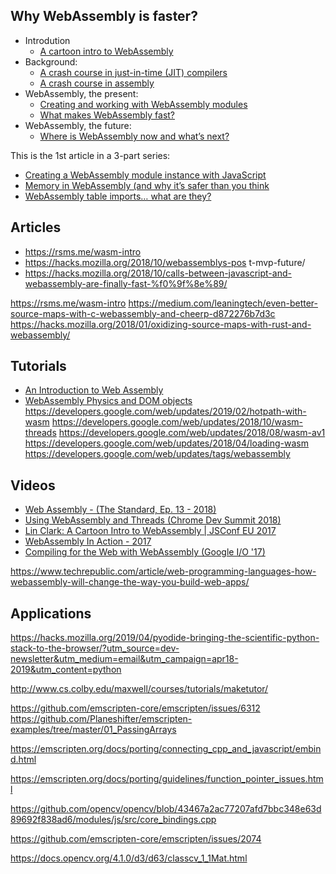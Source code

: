 
## Why WebAssembly is faster?


* Introdution
    * [A cartoon intro to WebAssembly](https://hacks.mozilla.org/2017/02/a-cartoon-intro-to-webassembly/)
* Background:
    * [A crash course in just-in-time (JIT) compilers](https://hacks.mozilla.org/2017/02/a-crash-course-in-just-in-time-jit-compilers/)
    * [A crash course in assembly](https://hacks.mozilla.org/2017/02/a-crash-course-in-assembly/)
* WebAssembly, the present:
    * [Creating and working with WebAssembly modules](https://hacks.mozilla.org/2017/02/creating-and-working-with-webassembly-modules/)
    * [What makes WebAssembly fast?](https://hacks.mozilla.org/2017/02/what-makes-webassembly-fast/)
* WebAssembly, the future:
    * [Where is WebAssembly now and what’s next?](https://hacks.mozilla.org/?p=30522)

This is the 1st article in a 3-part series:

* [Creating a WebAssembly module instance with JavaScript](https://hacks.mozilla.org/2017/07/creating-a-webassembly-module-instance-with-javascript/)
* [Memory in WebAssembly (and why it’s safer than you think]()
* [WebAssembly table imports… what are they?]()

## Articles

* https://rsms.me/wasm-intro
* https://hacks.mozilla.org/2018/10/webassemblys-pos    t-mvp-future/
* https://hacks.mozilla.org/2018/10/calls-between-javascript-and-webassembly-are-finally-fast-%f0%9f%8e%89/

https://rsms.me/wasm-intro
https://medium.com/leaningtech/even-better-source-maps-with-c-webassembly-and-cheerp-d872276b7d3c
https://hacks.mozilla.org/2018/01/oxidizing-source-maps-with-rust-and-webassembly/

## Tutorials

* [An Introduction to Web Assembly](https://codelabs.developers.google.com/codelabs/web-assembly-intro/#0)
* [WebAssembly Physics and DOM objects](https://codelabs.developers.google.com/codelabs/hour-chipmunk/index.html?index=..%2F..io2018#0) 
https://developers.google.com/web/updates/2019/02/hotpath-with-wasm
https://developers.google.com/web/updates/2018/10/wasm-threads
https://developers.google.com/web/updates/2018/08/wasm-av1
https://developers.google.com/web/updates/2018/04/loading-wasm
https://developers.google.com/web/updates/tags/webassembly

## Videos

* [Web Assembly - (The Standard, Ep. 13 - 2018)](https://www.youtube.com/watch?v=iPtMiqutNT4)
* [Using WebAssembly and Threads (Chrome Dev Summit 2018)](https://www.youtube.com/watch?v=zgOGZgAPUjQ&t=66s)
* [Lin Clark: A Cartoon Intro to WebAssembly | JSConf EU 2017](https://www.youtube.com/watch?v=HktWin_LPf4)
* [WebAssembly In Action - 2017](https://www.youtube.com/watch?v=DKHuEkmsx3M)
* [Compiling for the Web with WebAssembly (Google I/O '17)](https://www.youtube.com/watch?v=6v4E6oksar0&t=2s)


https://www.techrepublic.com/article/web-programming-languages-how-webassembly-will-change-the-way-you-build-web-apps/

## Applications

https://hacks.mozilla.org/2019/04/pyodide-bringing-the-scientific-python-stack-to-the-browser/?utm_source=dev-newsletter&utm_medium=email&utm_campaign=apr18-2019&utm_content=python


http://www.cs.colby.edu/maxwell/courses/tutorials/maketutor/

https://github.com/emscripten-core/emscripten/issues/6312
https://github.com/Planeshifter/emscripten-examples/tree/master/01_PassingArrays


https://emscripten.org/docs/porting/connecting_cpp_and_javascript/embind.html

https://emscripten.org/docs/porting/guidelines/function_pointer_issues.html


https://github.com/opencv/opencv/blob/43467a2ac77207afd7bbc348e63d89692f838ad6/modules/js/src/core_bindings.cpp


https://github.com/emscripten-core/emscripten/issues/2074


https://docs.opencv.org/4.1.0/d3/d63/classcv_1_1Mat.html

